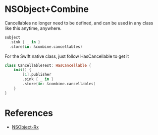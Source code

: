 # NSObject+Combine

Cancellables no longer need to be defined, and can be used in any class like this anytime, anywhere.


```swift
subject
  .sink { _ in }
  .store(in: &combine.cancellables)
```

For the Swift native class, just follow HasCancellable to get it

```swift
class CancellableTest: HasCancellable {
    init() {
        [1].publisher
        .sink { _ in }
        .store(in: &combine.cancellables)
    }
}
```


# References
 - [NSObject-Rx](https://github.com/RxSwiftCommunity/NSObject-Rx)
